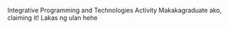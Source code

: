 Integrative Programming and Technologies Activity
Makakagraduate ako, claiming it!
Lakas ng ulan hehe
